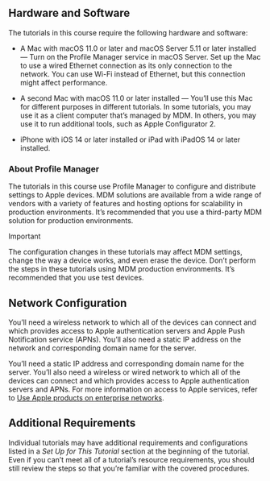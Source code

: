 Hardware and Software
---------------------

The tutorials in this course require the following hardware and software:

*   A Mac with macOS 11.0 or later and macOS Server 5.11 or later installed — Turn on the Profile Manager service in macOS Server. Set up the Mac to use a wired Ethernet connection as its only connection to the network. You can use Wi-Fi instead of Ethernet, but this connection might affect performance.
    
*   A second Mac with macOS 11.0 or later installed — You’ll use this Mac for different purposes in different tutorials. In some tutorials, you may use it as a client computer that’s managed by MDM. In others, you may use it to run additional tools, such as Apple Configurator 2.
    
*   iPhone with iOS 14 or later installed or iPad with iPadOS 14 or later installed.
    

### About Profile Manager

The tutorials in this course use Profile Manager to configure and distribute settings to Apple devices. MDM solutions are available from a wide range of vendors with a variety of features and hosting options for scalability in production environments. It’s recommended that you use a third-party MDM solution for production environments.

Important

The configuration changes in these tutorials may affect MDM settings, change the way a device works, and even erase the device. Don’t perform the steps in these tutorials using MDM production environments. It’s recommended that you use test devices.

Network Configuration
---------------------

You’ll need a wireless network to which all of the devices can connect and which provides access to Apple authentication servers and Apple Push Notification service (APNs). You’ll also need a static IP address on the network and corresponding domain name for the server.

You’ll need a static IP address and corresponding domain name for the server. You’ll also need a wireless or wired network to which all of the devices can connect and which provides access to Apple authentication servers and APNs. For more information on access to Apple services, refer to [Use Apple products on enterprise networks](https://support.apple.com/HT210060).

Additional Requirements
-----------------------

Individual tutorials may have additional requirements and configurations listed in a _Set Up for This Tutorial_ section at the beginning of the tutorial. Even if you can’t meet all of a tutorial’s resource requirements, you should still review the steps so that you’re familiar with the covered procedures.